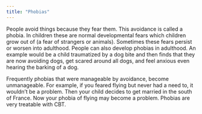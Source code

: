 ```yaml
---
title: "Phobias"
---
```

People avoid things because they fear them. This avoidance is called a phobia. In children these are normal developmental fears which children grow out of (a fear of strangers or animals). Sometimes these fears persist or worsen into adulthood. People can also develop phobias in adulthood. An example would be a child traumatized by a dog bite and then finds that they are now avoiding dogs, get scared around all dogs, and feel anxious even hearing the barking of a dog.

Frequently phobias that were manageable by avoidance, become unmanageable. For example, if you feared flying but never had a need to, it wouldn’t be a problem. Then your child decides to get married in the south of France. Now your phobia of flying may become a problem. Phobias are very treatable with CBT.